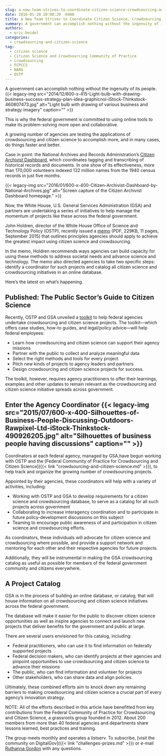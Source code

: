 ```yaml
---
slug: a-new-team-strives-to-coordinate-citizen-science-crowdsourcing-across-government
date: 2016-01-20 10:00:29 -0400
title: A New Team Strives to Coordinate Citizen Science, Crowdsourcing Across Government
summary: A government can accomplish nothing without the ingenuity of its people. This is why the federal government is committed to using online tools to make its problem-solving more open and collaborative. A growing number of agencies are testing the applications of crowdsourcing and citizen science to accomplish more, and in many cases, do things faster
authors:
  - eric-beidel
categories:
  - crowdsourcing-and-citizen-science
tag:
  - citizen science
  - Citizen Science and Crowdsourcing Community of Practice
  - crowdsourcing
  - FCPCCS
  - NARA
  - OSTP
---
```


A government can accomplish nothing without the ingenuity of its people. {{< legacy-img src="2014/12/600-x-415-Light-bulb-with-drawing-business-success-strategy-plan-idea-graphicnoi-iStock-Thinkstock-460807473.jpg" alt="Light bulb with drawing of various business and strategy imagery" caption="" >}} 

This is why the federal government is committed to using online tools to make its problem-solving more open and collaborative.

A growing number of agencies are testing the applications of crowdsourcing and citizen science to accomplish more, and in many cases, do things faster and better.

Case in point: the National Archives and Records Administration’s [Citizen Archivist Dashboard](http://www.archives.gov/citizen-archivist/), which coordinates tagging and transcribing of historical records and documents. In one show of its effectiveness, more than 170,000 volunteers indexed 132 million names from the 1940 census records in just five months.

{{< legacy-img src="2016/01/600-x-400-Citizen-Archivist-Dashboard-by-National-Archives.jpg" alt="Screen capture of the Citizen Archivist Dashboard homepage." >}}

Now, the White House, U.S. General Services Administration (GSA) and partners are undertaking a series of initiatives to help manage the momentum of projects like these across the federal government.

John Holdren, director of the White House Office of Science and Technology Policy (OSTP), recently issued a [memo](https://www.whitehouse.gov/sites/default/files/microsites/ostp/holdren_citizen_science_memo_092915_0.pdf) (PDF, 229KB, 11 pages, September 2015) that outlines principles agencies should apply to achieve the greatest impact using citizen science and crowdsourcing.

In the memo, Holdren recommends ways agencies can build capacity for using these methods to address societal needs and advance science and technology. The memo also directed agencies to take two specific steps: identify a coordinator for such projects and catalog all citizen science and crowdsourcing initiatives in an online database.

Here’s the latest on what’s happening.

## Published: The Public Sector’s Guide to Citizen Science

Recently, OSTP and GSA unveiled a [toolkit](https://crowdsourcing-toolkit.sites.usa.gov/) to help federal agencies undertake crowdsourcing and citizen science projects. The toolkit—which offers case studies, how-to guides, and legal/policy advice—will help federal employees:

  * Learn how crowdsourcing and citizen science can support their agency missions
  * Partner with the public to collect and analyze meaningful data
  * Select the right methods and tools for every project
  * Pitch new kinds of projects to agency leaders and partners
  * Design crowdsourcing and citizen science projects for success.

The toolkit, however, requires agency practitioners to offer their learnings, examples and other updates to remain relevant as the crowdsourcing and citizen science initiative spreads across government.

## Enter the Agency Coordinator {{< legacy-img src="2015/07/600-x-400-Silhouettes-of-Business-People-Discussing-Outdoors-Rawpixel-Ltd-iStock-Thinkstock-490926205.jpg" alt="Silhouettes of business people having discussions" caption="" >}} 

Coordinators at each federal agency, managed by GSA,have begun working with OSTP and the [Federal Community of Practice for Crowdsourcing and Citizen Science]({{< link "crowdsourcing-and-citizen-science.md" >}}), to help track and organize the growing number of crowdsourcing projects.

Appointed by their agencies, these coordinators will help with a variety of activities, including:

  * Working with OSTP and GSA to develop requirements for a citizen science and crowdsourcing database, to serve as a catalog for all such projects across government
  * Collaborating to increase interagency coordination and to participate in future policy-development discussions on this subject
  * Teaming to encourage public awareness of and participation in citizen science and crowdsourcing efforts.

As coordinators, these individuals will advocate for citizen science and crowdsourcing where possible, and provide a support network and mentoring for each other and their respective agencies for future projects.

Additionally, they will be instrumental in making the GSA crowdsourcing catalog as useful as possible for members of the federal government community and citizens everywhere.

## A Project Catalog

GSA is in the process of building an online database, or catalog, that will house information on all crowdsourcing and citizen science initiatives across the federal government.

The database will make it easier for the public to discover citizen science opportunities as well as inspire agencies to connect and launch new projects that deliver benefits for the government and public at large.

There are several users envisioned for this catalog, including:

  * Federal practitioners, who can use it to find information on federally supported projects
  * Federal decision makers, who can identify projects at their agencies and pinpoint opportunities to use crowdsourcing and citizen science to advance their missions
  * The public, who can find information and volunteer for projects
  * Other stakeholders, who can share data and align policies.

Ultimately, these combined efforts aim to knock down any remaining barriers to making crowdsourcing and citizen science a crucial part of every agency’s innovation strategy.

NOTE: All of the efforts described in this article have benefitted from key contributions from the Federal Community of Practice for Crowdsourcing and Citizen Science, a grassroots group founded in 2012. About 200 members from more than 40 federal agencies and departments share lessons learned, best practices and training.

The group meets monthly and operates a listserv. To subscribe, [visit the community on DigitalGov]({{< link "challenges-prizes.md" >}}) or e-mail [Ruthanna Gordon](mailto:Ruthanna.emrysgordon@iarpa.gov) with any questions.